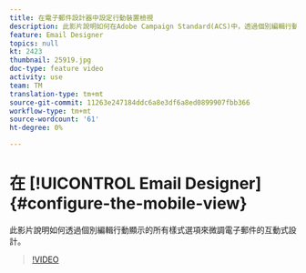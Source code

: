 ```yaml
---
title: 在電子郵件設計器中設定行動裝置檢視
description: 此影片說明如何在Adobe Campaign Standard(ACS)中，透過個別編輯行動顯示的所有樣式選項來微調電子郵件的互動式設計。
feature: Email Designer
topics: null
kt: 2423
thumbnail: 25919.jpg
doc-type: feature video
activity: use
team: TM
translation-type: tm+mt
source-git-commit: 11263e247184ddc6a8e3df6a8ed0899907fbb366
workflow-type: tm+mt
source-wordcount: '61'
ht-degree: 0%

---
```



# 在 [!UICONTROL Email Designer] {#configure-the-mobile-view}

此影片說明如何透過個別編輯行動顯示的所有樣式選項來微調電子郵件的互動式設計。

>[!VIDEO](https://video.tv.adobe.com/v/25919?quality=12)
